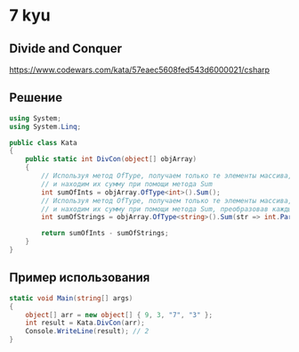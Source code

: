 # 7 kyu

## Divide and Conquer

https://www.codewars.com/kata/57eaec5608fed543d6000021/csharp

## Решение 

```C#
using System;
using System.Linq;

public class Kata
{
    public static int DivCon(object[] objArray)
    {
        // Используя метод OfType, получаем только те элементы массива, которые являются типом int,
        // и находим их сумму при помощи метода Sum
        int sumOfInts = objArray.OfType<int>().Sum();
        // Используя метод OfType, получаем только те элементы массива, которые являются типом string,
        // и находим их сумму при помощи метода Sum, преобразовав каждый элемент в тип int методом Parse
        int sumOfStrings = objArray.OfType<string>().Sum(str => int.Parse(str));

        return sumOfInts - sumOfStrings;
    }
}
```
## Пример использования 

```C#
static void Main(string[] args)
{
    object[] arr = new object[] { 9, 3, "7", "3" };
    int result = Kata.DivCon(arr);
    Console.WriteLine(result); // 2
}
```